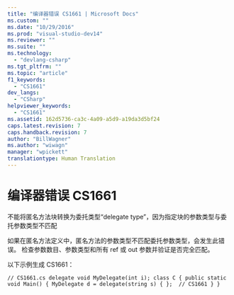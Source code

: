 ```yaml
---
title: "编译器错误 CS1661 | Microsoft Docs"
ms.custom: ""
ms.date: "10/29/2016"
ms.prod: "visual-studio-dev14"
ms.reviewer: ""
ms.suite: ""
ms.technology: 
  - "devlang-csharp"
ms.tgt_pltfrm: ""
ms.topic: "article"
f1_keywords: 
  - "CS1661"
dev_langs: 
  - "CSharp"
helpviewer_keywords: 
  - "CS1661"
ms.assetid: 162d5736-ca3c-4a09-a5d9-a19da3d5bf24
caps.latest.revision: 7
caps.handback.revision: 7
author: "BillWagner"
ms.author: "wiwagn"
manager: "wpickett"
translationtype: Human Translation
---
```

# 编译器错误 CS1661
不能将匿名方法块转换为委托类型“delegate type”，因为指定块的参数类型与委托参数类型不匹配  
  
 如果在匿名方法定义中，匿名方法的参数类型不匹配委托参数类型，会发生此错误。 检查参数数目、参数类型和所有 ref 或 out 参数并验证是否完全匹配。  
  
 以下示例生成 CS1661：  
  
```  
// CS1661.cs delegate void MyDelegate(int i); class C { public static void Main() { MyDelegate d = delegate(string s) { };  // CS1661 } }  
```